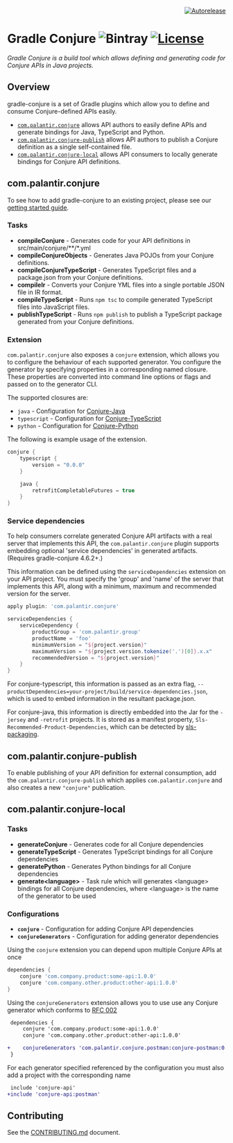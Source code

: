 <p align="right">
<a href="https://autorelease.general.dmz.palantir.tech/palantir/gradle-conjure"><img src="https://img.shields.io/badge/Perform%20an-Autorelease-success.svg" alt="Autorelease"></a>
</p>

# Gradle Conjure ![Bintray](https://img.shields.io/bintray/v/palantir/releases/gradle-conjure.svg) [![License](https://img.shields.io/badge/License-Apache%202.0-lightgrey.svg)](https://opensource.org/licenses/Apache-2.0)

_Gradle Conjure is a build tool which allows defining and generating code for Conjure APIs in Java projects._

## Overview

gradle-conjure is a set of Gradle plugins which allow you to define and consume Conjure-defined APIs easily.

- [`com.palantir.conjure`](#compalantirconjure) allows API authors to easily define APIs and generate bindings for Java, TypeScript and Python.
- [`com.palantir.conjure-publish`](#compalantirconjure-publish) allows API authors to publish a Conjure definition as a single self-contained file.
- [`com.palantir.conjure-local`](#compalantirconjure-local) allows API consumers to locally generate bindings for Conjure API definitions.

## com.palantir.conjure

To see how to add gradle-conjure to an existing project, please see our [getting started guide][].

### Tasks

- **compileConjure** - Generates code for your API definitions in src/main/conjure/**/*.yml
- **compileConjureObjects** - Generates Java POJOs from your Conjure definitions.
- **compileConjureTypeScript** - Generates TypeScript files and a package.json from your Conjure definitions.
- **compileIr** - Converts your Conjure YML files into a single portable JSON file in IR format.
- **compileTypeScript** - Runs `npm tsc` to compile generated TypeScript files into JavaScript files.
- **publishTypeScript** - Runs `npm publish` to publish a TypeScript package generated from your Conjure definitions.

### Extension

`com.palantir.conjure` also exposes a `conjure` extension, which allows you to configure the behaviour of each supported
generator. You configure the generator by specifying properties in a corresponding named closure. These properties
are converted into command line options or flags and passed on to the generator CLI.

The supported closures are:
- `java` - Configuration for [Conjure-Java][]
- `typescript` - Configuration for [Conjure-TypeScript][]
- `python` - Configuration for [Conjure-Python][]

The following is example usage of the extension.

```groovy
conjure {
    typescript {
        version = "0.0.0"
    }

    java {
        retrofitCompletableFutures = true
    }
}
```

### Service dependencies

To help consumers correlate generated Conjure API artifacts with a real server that implements this API, the `com.palantir.conjure` plugin supports embedding optional 'service dependencies' in generated artifacts. (Requires gradle-conjure 4.6.2+.)

This information can be defined using the `serviceDependencies` extension on your API project. You must specify the 'group' and 'name' of the server that implements this API, along with a minimum, maximum and recommended version for the server.

```gradle
apply plugin: 'com.palantir.conjure'

serviceDependencies {
    serviceDependency {
        productGroup = 'com.palantir.group'
        productName = 'foo'
        minimumVersion = "${project.version}"
        maximumVersion = "${project.version.tokenize('.')[0]}.x.x"
        recommendedVersion = "${project.version}"
    }
}
```

For conjure-typescript, this information is passed as an extra flag, `--productDependencies=your-project/build/service-dependencies.json`, which is used to embed information in the resultant package.json.

For conjure-java, this information is directly embedded into the Jar for the `-jersey` and `-retrofit` projects.  It is stored as a manifest property, `Sls-Recommended-Product-Dependencies`, which can be detected by [sls-packaging](https://github.com/palantir/sls-packaging).


## com.palantir.conjure-publish
To enable publishing of your API definition for external consumption, add the `com.palantir.conjure-publish` which applies `com.palantir.conjure` and also creates a new `"conjure"` publication.


## com.palantir.conjure-local

### Tasks

- **generateConjure** - Generates code for all Conjure dependencies
- **generateTypeScript** - Generates TypeScript bindings for all Conjure dependencies
- **generatePython** - Generates Python bindings for all Conjure dependencies
- **generate\<language\>** - Task rule which will generates \<language> bindings for all Conjure dependencies, where \<language\> is the name of the generator to be used

### Configurations

- **`conjure`** - Configuration for adding Conjure API dependencies
- **`conjureGenerators`** - Configuration for adding generator dependencies

Using the `conjure` extension you can depend upon multiple Conjure APIs at once
```gradle
dependencies {
    conjure 'com.company.product:some-api:1.0.0'
    conjure 'com.company.other.product:other-api:1.0.0'
}
```

Using the `conjureGenerators` extension allows you to use use any Conjure generator which conforms to [RFC 002][]

```diff
 dependencies {
     conjure 'com.company.product:some-api:1.0.0'
     conjure 'com.company.other.product:other-api:1.0.0'

+    conjureGenerators 'com.palantir.conjure.postman:conjure-postman:0.1.0'
 }
```

For each generator specified referenced by the configuration you must also add a project with the corresponding name
```diff
 include 'conjure-api'
+include 'conjure-api:postman'
```

## Contributing

See the [CONTRIBUTING.md](./CONTRIBUTING.md) document.

[getting started guide]: https://palantir.github.io/conjure/#/docs/getting_started
[RFC 002]: https://palantir.github.io/conjure/#/docs/rfc/002-contract-for-conjure-generators
[Conjure Source Files Specification]: https://palantir.github.io/conjure/#/docs/spec/conjure_definitions
[Conjure-Java]: https://github.com/palantir/conjure-java
[Conjure-TypeScript]: https://github.com/palantir/conjure-typescript
[Conjure-Python]: https://github.com/palantir/conjure-python
